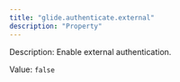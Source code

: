 ```yaml
---
title: "glide.authenticate.external"
description: "Property"
---
```


Description: Enable external authentication.

Value: `false`